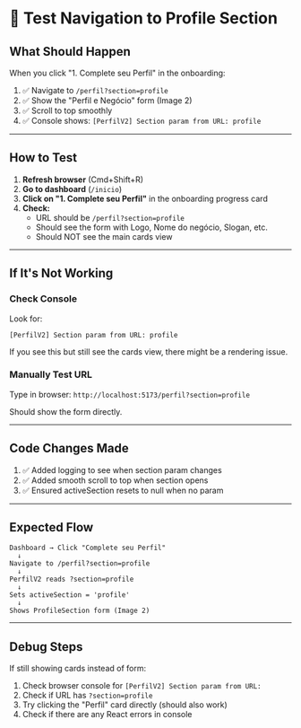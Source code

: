 # 🧪 Test Navigation to Profile Section

## What Should Happen

When you click "1. Complete seu Perfil" in the onboarding:
1. ✅ Navigate to `/perfil?section=profile`
2. ✅ Show the "Perfil e Negócio" form (Image 2)
3. ✅ Scroll to top smoothly
4. ✅ Console shows: `[PerfilV2] Section param from URL: profile`

---

## How to Test

1. **Refresh browser** (Cmd+Shift+R)
2. **Go to dashboard** (`/inicio`)
3. **Click on "1. Complete seu Perfil"** in the onboarding progress card
4. **Check:**
   - URL should be `/perfil?section=profile`
   - Should see the form with Logo, Nome do negócio, Slogan, etc.
   - Should NOT see the main cards view

---

## If It's Not Working

### Check Console
Look for:
```
[PerfilV2] Section param from URL: profile
```

If you see this but still see the cards view, there might be a rendering issue.

### Manually Test URL
Type in browser: `http://localhost:5173/perfil?section=profile`

Should show the form directly.

---

## Code Changes Made

1. ✅ Added logging to see when section param changes
2. ✅ Added smooth scroll to top when section opens
3. ✅ Ensured activeSection resets to null when no param

---

## Expected Flow

```
Dashboard → Click "Complete seu Perfil" 
  ↓
Navigate to /perfil?section=profile
  ↓
PerfilV2 reads ?section=profile
  ↓
Sets activeSection = 'profile'
  ↓
Shows ProfileSection form (Image 2)
```

---

## Debug Steps

If still showing cards instead of form:

1. Check browser console for `[PerfilV2] Section param from URL:`
2. Check if URL has `?section=profile`
3. Try clicking the "Perfil" card directly (should also work)
4. Check if there are any React errors in console
